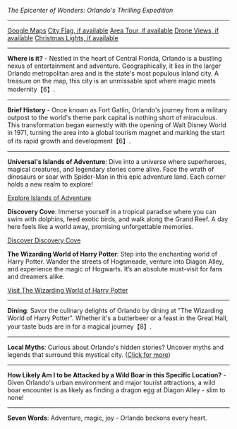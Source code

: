 *The Epicenter of Wonders: Orlando's Thrilling Expedition*

---

[Google Maps](https://www.google.com/maps/place/Orlando,+FL/data=!3m1!1e3)
[City Flag, if available](https://www.google.com/search?tbm=isch&q=Orlando+FL+Flag+Picture)
[Area Tour, if available](https://www.youtube.com/results?search_query=Orlando+FL+4k+tour)
[Drone Views, if available](https://www.youtube.com/results?search_query=Orlando+FL+4k+drone)
[Christmas Lights, if available](https://www.youtube.com/results?search_query=Orlando+FL+christmas+lights&sp=CAI%253D)

---

**Where is it?** - Nestled in the heart of Central Florida, Orlando is a bustling nexus of entertainment and adventure. Geographically, it lies in the larger Orlando metropolitan area and is the state's most populous inland city. A treasure on the map, this city is an unmissable spot where magic meets modernity【6】.

---

**Brief History** - Once known as Fort Gatlin, Orlando's journey from a military outpost to the world's theme park capital is nothing short of miraculous. This transformation began earnestly with the opening of Walt Disney World in 1971, turning the area into a global tourism magnet and marking the start of its rapid growth and development【6】.

---

**Universal's Islands of Adventure**: Dive into a universe where superheroes, magical creatures, and legendary stories come alive. Face the wrath of dinosaurs or soar with Spider-Man in this epic adventure land. Each corner holds a new realm to explore!

  [Explore Islands of Adventure](https://www.youtube.com/results?search_query=Orlando+FL+Islands+of+Adventure)

**Discovery Cove**: Immerse yourself in a tropical paradise where you can swim with dolphins, feed exotic birds, and walk along the Grand Reef. A day here feels like a world away, promising unforgettable memories.

  [Discover Discovery Cove](https://www.youtube.com/results?search_query=Orlando+FL+Discovery+Cove)

**The Wizarding World of Harry Potter**: Step into the enchanting world of Harry Potter. Wander the streets of Hogsmeade, venture into Diagon Alley, and experience the magic of Hogwarts. It’s an absolute must-visit for fans and dreamers alike.

  [Visit The Wizarding World of Harry Potter](https://www.youtube.com/results?search_query=Orlando+FL+The+Wizarding+World+of+Harry+Potter)

---

**Dining**: Savor the culinary delights of Orlando by dining at "The Wizarding World of Harry Potter". Whether it's a butterbeer or a feast in the Great Hall, your taste buds are in for a magical journey【8】.

---

**Local Myths**: Curious about Orlando's hidden stories? Uncover myths and legends that surround this mystical city. ([Click for more](https://www.google.com/search?q=Orlando+FL+local+myths))

---

**How Likely Am I to be Attacked by a Wild Boar in this Specific Location?** - Given Orlando's urban environment and major tourist attractions, a wild boar encounter is as likely as finding a dragon egg at Diagon Alley - slim to none!

---

**Seven Words**: Adventure, magic, joy - Orlando beckons every heart.